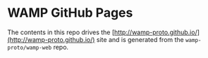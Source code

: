 # WAMP GitHub Pages

The contents in this repo drives the [http://wamp-proto.github.io/](http://wamp-proto.github.io/) site and is generated from the `wamp-proto/wamp-web` repo.
